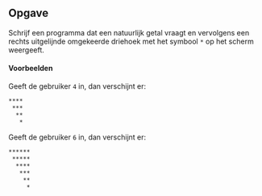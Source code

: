 ## Opgave
Schrijf een programma dat een natuurlijk getal vraagt en vervolgens een rechts uitgelijnde omgekeerde driehoek met het symbool `*` op het scherm weergeeft.

#### Voorbeelden
Geeft de gebruiker `4` in, dan verschijnt er:
```
****
 ***
  **
   *
```

Geeft de gebruiker `6` in, dan verschijnt er:
```
******
 *****
  ****
   ***
    **
     *
```